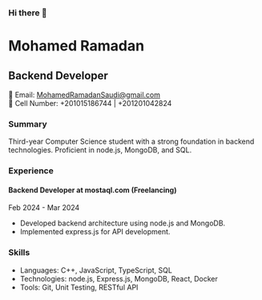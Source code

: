 ### Hi there 👋

<!--
**MohamedRamadanSaudi/MohamedRamadanSaudi** is a ✨ _special_ ✨ repository because its `README.md` (this file) appears on your GitHub profile.

Here are some ideas to get you started:

- 🔭 I’m currently working on ...
- 🌱 I’m currently learning ...
- 👯 I’m looking to collaborate on ...
- 🤔 I’m looking for help with ...
- 💬 Ask me about ...
- 📫 How to reach me: ...
- 😄 Pronouns: ...
- ⚡ Fun fact: ...
-->
# Mohamed Ramadan

## Backend Developer

📧 Email: MohamedRamadanSaudi@gmail.com  
📱 Cell Number: +201015186744 | +201201042824

### Summary
Third-year Computer Science student with a strong foundation in backend technologies. Proficient in node.js, MongoDB, and SQL.

### Experience

#### Backend Developer at mostaql.com (Freelancing)
Feb 2024 - Mar 2024
- Developed backend architecture using node.js and MongoDB.
- Implemented express.js for API development.

### Skills
- Languages: C++, JavaScript, TypeScript, SQL
- Technologies: node.js, Express.js, MongoDB, React, Docker
- Tools: Git, Unit Testing, RESTful API
